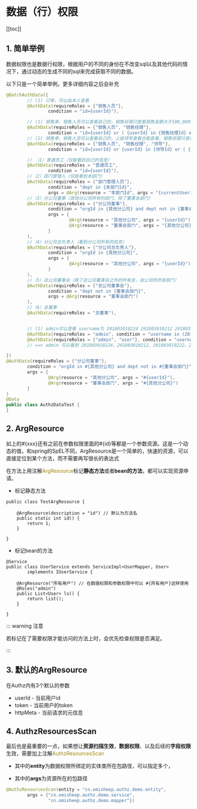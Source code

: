 # 数据（行）权限

[[toc]]



## 1. 简单举例

数据权限也是数据行权限，根据用户的不同的身份在不改变sql以及其他代码的情况下，通过动态的生成不同的sql来完成获取不同的数据。

以下只是一个简单举例，更多详细内容之后会补充

```java
@BatchAuthData({
        // (1) 订单，可以由本人查看
        @AuthData(requireRoles = {"销售人员"},
                condition = "id={userId}"),

        // (1) 销售单，销售人员可以查看自己的，销售经理只查看销售金额大于100,000的或者小于4000的。
        @AuthData(requireRoles = {"销售人员", "销售经理"},
                condition = "id={userId} or ( {userId} in {销售经理Id} and (amount > 100000 or amount < 4000) )"),
        // (2) 销售单，销售人员可以查看自己的，上级领导查看也能查看，销售经理只查看销售金额大于100,000的或者小于4000的。
        @AuthData(requireRoles = {"销售人员", "销售经理", "领导"},
                condition = "id={userId} or {userId} in {领导Id} or ( {userId} in {销售经理Id} and (amount > 100000 or amount < 4000) )"),

        // （1）普通员工（仅能看到自己的信息）
        @AuthData(requireRoles = "普通员工",
                condition = "id={userId}"),
        //（2）部门管理人（仅能看到本部门）
        @AuthData(requireRoles = {"部门管理人员"},
                condition = "dept in {本部门Id}",
                args = @Arg(resource = "本部门Id", args = "{currentUserId}")),
        //（3）分公司董事（其他分公司所有的部门，除了董事会部门）
        @AuthData(requireRoles = {"分公司董事"},
                condition = "orgId in {其他分公司} and dept not in {董事会部门}",
                args = {
                        @Arg(resource = "其他分公司", args = "{userId}"),
                        @Arg(resource = "董事会部门", args = "{其他分公司}")
                }
        ),
        //（4）分公司总负责人（看到分公司所有的信息）
        @AuthData(requireRoles = {"分公司总负责人"},
                condition = "orgId in {其他分公司}",
                args = {
                        @Arg(resource = "其他分公司", args = "{userId}")
                }
        ),
        //（5）总公司董事会（除了总公司董事会之外的所有总，自公司的所有部门）
        @AuthData(requireRoles = {"总公司董事会"},
                condition = "dept not in {董事会部门}",
                args = @Arg(resource = "董事会部门")
        ),
        //（6）总董事
        @AuthData(requireRoles = "总董事"),


        // (1) admin可以查看 username为 201803010224 201803010212 201803010222
        @AuthData(requireRoles = "admin", condition = "username in (201803010224,201803010212,201803010222)"),
        @AuthData(requireRoles = {"admin", "user"}, condition = "username in (201803010213)"),
        // ==> admin 可以看到 201803010224、201803010212、201803010222、201803010213

})
@AuthData(requireRoles = {"分公司董事"},
        condition = "orgId in #{其他分公司} and dept not in #{董事会部门}",
        args = {
                @Arg(resource = "其他分公司", args = "#{userId}"),
                @Arg(resource = "董事会部门", args = "#{其他分公司}")
        }
)
@Data
public class AuthzDataTest {
}
```

## 2. ArgResource

如上的#{xxx}还有之前在参数权限里面的#{id}等都是一个参数资源。这是一个动态的值，和spring的SpEL不同，ArgResource是一个简单的，快速的资源，可以直接定位到某个方法，而不需要再写很长的表达式

在方法上用注解<span style='color: #9e880d'>ArgResource</span>标记**静态方法**或者**bean的方法**，都可以实现资源申请。

- 标记静态方法

```java{3}
public class TestArgResource {

    @ArgResource(description = "id") // 默认为方法名
    public static int id() {
        return 1;
    }
  
}
```

- 标记bean的方法

```java{5}
@Service
public class UserService extends ServiceImpl<UserMapper, User>
        implements IUserService {

    @ArgResource("所有用户") // 在数据权限和参数权限中可以 #{所有用户}这样使用
    @Roles("admin")
    public List<User> ls() {
        return list();
    }
  
}
```

::: warning 注意

若标记在了需要权限才能访问的方法上时，会优先检查权限是否满足。

:::

## 3. 默认的ArgResource

在Authz内有3个默认的参数

- userId - 当前用户id
- token - 当前用户的token
- httpMeta - 当前请求的元信息



## 4. AuthzResourcesScan

最后也是最重要的一点，如果想让**资源扫描生效**，**数据权限**、以及后续的**字段权限**生效，需要加上注解<span style='color: #9e880d'>AuthzResourcesScan</span>

- 其中的**entity**为数据权限所绑定的实体类所在包路径，可以指定多个，

- 其中的**args**为资源所在的包路径

```java
@AuthzResourcesScan(entity = "cn.omisheep.authz.demo.entity",
        args = {"cn.omisheep.authz.demo.service",
                "cn.omisheep.authz.demo.mapper"})
```
